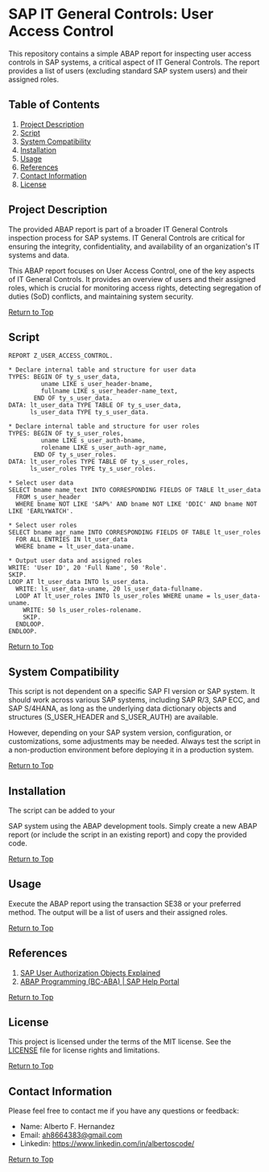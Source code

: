 # SAP IT General Controls: User Access Control

This repository contains a simple ABAP report for inspecting user access controls in SAP systems, a critical aspect of IT General Controls. The report provides a list of users (excluding standard SAP system users) and their assigned roles.

## Table of Contents

1. [Project Description](#project-description)
2. [Script](#script)
3. [System Compatibility](#system-compatibility)
4. [Installation](#installation)
5. [Usage](#usage)
6. [References](#references)
7. [Contact Information](#contact-information)
8. [License](#license)

## Project Description

The provided ABAP report is part of a broader IT General Controls inspection process for SAP systems. IT General Controls are critical for ensuring the integrity, confidentiality, and availability of an organization's IT systems and data.

This ABAP report focuses on User Access Control, one of the key aspects of IT General Controls. It provides an overview of users and their assigned roles, which is crucial for monitoring access rights, detecting segregation of duties (SoD) conflicts, and maintaining system security.

[Return to Top](#sap-it-general-controls-user-access-control)

## Script

```abap
REPORT Z_USER_ACCESS_CONTROL.

* Declare internal table and structure for user data
TYPES: BEGIN OF ty_s_user_data,
         uname LIKE s_user_header-bname,
         fullname LIKE s_user_header-name_text,
       END OF ty_s_user_data.
DATA: lt_user_data TYPE TABLE OF ty_s_user_data,
      ls_user_data TYPE ty_s_user_data.

* Declare internal table and structure for user roles
TYPES: BEGIN OF ty_s_user_roles,
         uname LIKE s_user_auth-bname,
         rolename LIKE s_user_auth-agr_name,
       END OF ty_s_user_roles.
DATA: lt_user_roles TYPE TABLE OF ty_s_user_roles,
      ls_user_roles TYPE ty_s_user_roles.

* Select user data
SELECT bname name_text INTO CORRESPONDING FIELDS OF TABLE lt_user_data
  FROM s_user_header
  WHERE bname NOT LIKE 'SAP%' AND bname NOT LIKE 'DDIC' AND bname NOT LIKE 'EARLYWATCH'.
 
* Select user roles
SELECT bname agr_name INTO CORRESPONDING FIELDS OF TABLE lt_user_roles
  FOR ALL ENTRIES IN lt_user_data
  WHERE bname = lt_user_data-uname.

* Output user data and assigned roles
WRITE: 'User ID', 20 'Full Name', 50 'Role'.
SKIP.
LOOP AT lt_user_data INTO ls_user_data.
  WRITE: ls_user_data-uname, 20 ls_user_data-fullname.
  LOOP AT lt_user_roles INTO ls_user_roles WHERE uname = ls_user_data-uname.
    WRITE: 50 ls_user_roles-rolename.
    SKIP.
  ENDLOOP.
ENDLOOP.
```

[Return to Top](#sap-it-general-controls-user-access-control)

## System Compatibility

This script is not dependent on a specific SAP FI version or SAP system. It should work across various SAP systems, including SAP R/3, SAP ECC, and SAP S/4HANA, as long as the underlying data dictionary objects and structures (S_USER_HEADER and S_USER_AUTH) are available.

However, depending on your SAP system version, configuration, or customizations, some adjustments may be needed. Always test the script in a non-production environment before deploying it in a production system.

[Return to Top](#sap-it-general-controls-user-access-control)

## Installation

The script can be added to your

 SAP system using the ABAP development tools. Simply create a new ABAP report (or include the script in an existing report) and copy the provided code.

[Return to Top](#sap-it-general-controls-user-access-control)

## Usage

Execute the ABAP report using the transaction SE38 or your preferred method. The output will be a list of users and their assigned roles.

[Return to Top](#sap-it-general-controls-user-access-control)

## References

1. [SAP User Authorization Objects Explained](https://blogs.sap.com/2014/09/02/user-authorizations-objects-explained/)
2. [ABAP Programming (BC-ABA) | SAP Help Portal](https://help.sap.com/viewer/c238d694b825421f940829321ffa326a/7.5.11/en-US)

[Return to Top](#sap-it-general-controls-user-access-control)

## License

This project is licensed under the terms of the MIT license. See the [LICENSE](License.txt) file for license rights and limitations.

[Return to Top](#sap-it-general-controls-user-access-control)

## Contact Information

Please feel free to contact me if you have any questions or feedback:

- Name: Alberto F. Hernandez
- Email: ah8664383@gmail.com
- Linkedin: https://www.linkedin.com/in/albertoscode/

[Return to Top](#sap-it-general-controls-user-access-control)
